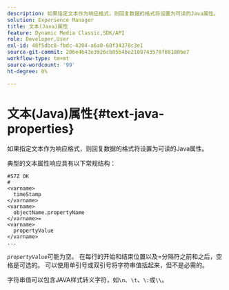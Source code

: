 ```yaml
---
description: 如果指定文本作为响应格式，则回复数据的格式将设置为可读的Java属性。
solution: Experience Manager
title: 文本(Java)属性
feature: Dynamic Media Classic,SDK/API
role: Developer,User
exl-id: 46f5dbc8-fbdc-4204-a6a0-60f34378c3e1
source-git-commit: 206e4643e3926cb85b4be2189743578f88180be7
workflow-type: tm+mt
source-wordcount: '99'
ht-degree: 0%

---
```


# 文本(Java)属性{#text-java-properties}

如果指定文本作为响应格式，则回复数据的格式将设置为可读的Java属性。

典型的文本属性响应具有以下常规结构：

```
#S7Z OK
#
<varname>
  timeStamp
</varname>
<varname>
  objectName.propertyName
</varname>=
<varname>
  propertyValue
</varname>
...
```

*`propertyValue`*&#x200B;可能为空。 在每行的开始和结束位置以及=分隔符之前和之后，空格是可选的。 可以使用单引号或双引号将字符串值括起来，但不是必需的。

字符串值可以包含JAVA样式转义字符，如`\n`、`\t`、`\:`或`\\`。
